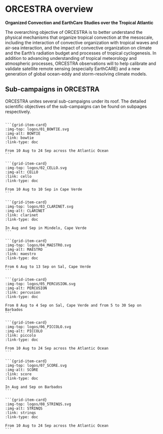 # ORCESTRA overview

**Organized Convection and EarthCare Studies over the Tropical Atlantic**

The overarching objective of ORCESTRA is to better understand the physical mechanisms that organize tropical convection at the mesoscale, including the interaction of convective organization with tropical waves and air-sea interaction, and the impact of convective organization on climate and the Earth’s radiation budget and processes of tropical cyclogenesis. In addition to advancing understanding of tropical meteorology and atmospheric processes, ORCESTRA observations will to help calibrate and validate satellite remote sensing (especially EarthCARE) and a new generation of global ocean-eddy and storm-resolving climate models.

## Sub-campaigns in ORCESTRA

ORCESTRA unites several sub-campaigns under its roof. The detailed scientific objectives of the sub-campaigns can be found on subpages respectively.

````{grid} 4

```{grid-item-card} 
:img-top: logos/01_BOWTIE.svg
:img-alt: BOWTIE
:link: bowtie
:link-type: doc

From 10 Aug to 24 Sep across the Atlantic Ocean
```

```{grid-item-card}
:img-top: logos/02_CELLO.svg
:img-alt: CELLO
:link: cello
:link-type: doc

From 10 Aug to 10 Sep in Cape Verde
```

```{grid-item-card}
:img-top: logos/03_CLARINET.svg
:img-alt: CLARINET
:link: clarinet
:link-type: doc

In Aug and Sep in Mindelo, Cape Verde
```

```{grid-item-card}
:img-top: logos/04_MAESTRO.svg
:img-alt: MAESTRO
:link: maestro
:link-type: doc

From 6 Aug to 13 Sep on Sal, Cape Verde
```

```{grid-item-card}
:img-top: logos/05_PERCUSION.svg
:img-alt: PERCUSION
:link: percusion
:link-type: doc

From 8 Aug to 4 Sep on Sal, Cape Verde and from 5 to 30 Sep on Barbados
```

```{grid-item-card}
:img-top: logos/06_PICCOLO.svg
:img-alt: PICCOLO
:link: piccolo
:link-type: doc

From 10 Aug to 24 Sep across the Atlantic Ocean
```

```{grid-item-card}
:img-top: logos/07_SCORE.svg
:img-alt: SCORE
:link: score
:link-type: doc

In Aug and Sep on Barbados
```

```{grid-item-card}
:img-top: logos/08_STRINQS.svg
:img-alt: STRINQS
:link: strinqs
:link-type: doc

From 10 Aug to 24 Sep across the Atlantic Ocean
```

````




